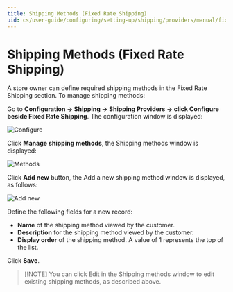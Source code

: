 ```yaml
---
title: Shipping Methods (Fixed Rate Shipping)
uid: cs/user-guide/configuring/setting-up/shipping/providers/manual/fixed-rate-methods
---
```


# Shipping Methods (Fixed Rate Shipping)

A store owner can define required shipping methods in the Fixed Rate Shipping section. To manage shipping methods:

Go to **Configuration → Shipping → Shipping Providers → click Configure beside Fixed Rate Shipping**. The configuration window is displayed:

![Configure](_static/fixed-rate-methods/fixed-rate-configure.png)

Click **Manage shipping methods**, the Shipping methods window is displayed:

![Methods](_static/fixed-rate-methods/fixed-rate-methods.png)

Click **Add new** button, the Add a new shipping method window is displayed, as follows:

![Add new](_static/fixed-rate-methods/fixed-rate-methods-add-new.png)

Define the following fields for a new record:

* **Name** of the shipping method viewed by the customer.
* **Description** for the shipping method viewed by the customer.
* **Display order** of the shipping method. A value of 1 represents the top of the list.

Click **Save**.

> [!NOTE] You can click Edit in the Shipping methods window to edit existing shipping methods, as described above.